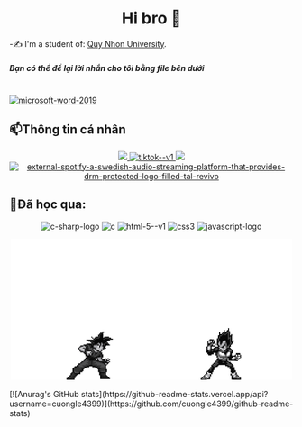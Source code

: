 <h1 align="center">Hi bro 🤠</h1>
<p align="center">
</p>

-✍ I'm a student of: [Quy Nhon University](https://www.qnu.edu.vn/).
<h5> Bạn có thể để lại lời nhắn cho tôi bằng file bên dưới </h5>
<br/>
    <a href="https://docs.google.com/document/d/1nRTXUnwv2zDyP27NkN-ItGa2NozNRdr5x6eukYvXdUE/edit">
    <img width="48" height="48" src="https://img.icons8.com/bubbles/50/microsoft-word-2019.png" alt="microsoft-word-2019"> 
  </a>
<br />

## 📫Thông tin cá nhân

<p align="center">
  <a href="https://www.facebook.com/profile.php?id=100033805601997" alt="Facebook">
    <img src="https://img.icons8.com/fluent/48/000000/facebook-new.png" target="_blank" />
  </a> 
  <a href="https://www.tiktok.com/@cuongle_77?lang=vi-VN" alt="tik tok">
   <img width="48" height="48" src="https://img.icons8.com/doodle/48/tiktok--v1.png" alt="tiktok--v1"/>
  </a> 
  <a href="https://www.youtube.com/channel/UCx5mWoYw70r2yJe6dH9--8w" alt="Youtube channel" target="_parent" >
    <img src="https://img.icons8.com/fluent/48/000000/youtube-play.png"/>
      <a href="https://open.spotify.com/playlist/0IRacamycJ1frXq2xS8UnV"> 
  <img width="48" height="48" src="https://img.icons8.com/external-tal-revivo-filled-tal-revivo/48/external-spotify-a-swedish-audio-streaming-platform-that-provides-drm-protected-logo-filled-tal-revivo.png" alt="external-spotify-a-swedish-audio-streaming-platform-that-provides-drm-protected-logo-filled-tal-revivo"/>
  </a>
</p>

## 📗Đã học qua:
<p align="center">
  <img width="48" height="48" src="https://img.icons8.com/badges/48/c-sharp-logo.png" alt="c-sharp-logo"/>
  <img width="48" height="48" src="https://img.icons8.com/doodle/48/c.png" alt="c"/>
  <img width="48" height="48" src="https://img.icons8.com/color/48/html-5--v1.png" alt="html-5--v1"/>
  <img width="52" height="52" src="https://img.icons8.com/plasticine/100/css3.png" alt="css3"/>
  <img width="48" height="48" src="https://img.icons8.com/dusk/64/javascript-logo.png" alt="javascript-logo"/>
</p>
<p align="center">
<img width="500" src="https://github.com/cuongle4399/C-Winform--QLTK-nro/blob/master/Resources/xamhaha.gif">
</p>
[![Anurag's GitHub stats](https://github-readme-stats.vercel.app/api?username=cuongle4399)](https://github.com/cuongle4399/github-readme-stats)

